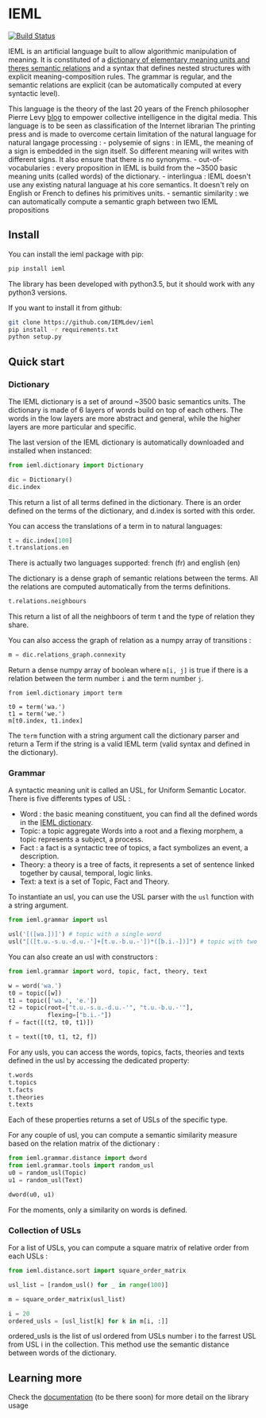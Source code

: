 # IEML
[![Build Status](https://travis-ci.org/IEMLdev/ieml.svg?branch=master)](https://travis-ci.org/IEMLdev/ieml)


IEML is an artificial language built to allow algorithmic manipulation of meaning.
It is constituted of a [dictionary of elementary meaning units and theres semantic relations](https://intlekt.io/?comments=I%3A "IEML dictionary") and a syntax that defines nested structures with explicit meaning-composition rules. The grammar is regular, and the semantic relations are explicit (can be automatically computed at every syntactic level).

This language is the theory of the last 20 years of the French philosopher Pierre Levy [blog](https://pierrelevyblog.com/) to empower collective intelligence in the digital media. This language is to be seen as classification of the Internet librarian
The printing press
and is made to overcome certain limitation of the natural language for natural langage processing :
    - polysemie of signs : in IEML, the meaning of a sign is embedded in the sign itself. So different meaning will writes with different signs. It also ensure that there is no synonyms.
    - out-of-vocabularies : every proposition in IEML is build from the ~3500 basic meaning units (called words) of the dictionary.
    - interlingua : IEML doesn't use any existing natural language at his core semantics. It doesn't rely on English or French to defines his primitives units.
    - semantic similarity : we can automatically compute a semantic graph between two IEML propositions


## Install

You can install the ieml package with pip:
```bash
pip install ieml
```
The library has been developed with python3.5, but it should work with any python3 versions.

If you want to install it from github:
```bash
git clone https://github.com/IEMLdev/ieml
pip install -r requirements.txt
python setup.py
```
## Quick start

### Dictionary

The IEML dictionary is a set of around ~3500 basic semantics units.
The dictionary is made of 6 layers of words build on top of each others. The words in the low layers are more abstract and general, while the higher layers are more particular and specific.


The last version of the IEML dictionary is automatically downloaded and installed when instanced:
```python
from ieml.dictionary import Dictionary

dic = Dictionary()
dic.index
```
This return a list of all terms defined in the dictionary.
There is an order defined on the terms of the dictionary, and d.index is
sorted with this order. 

You can access the translations of a term in to natural languages:
 ```python
t = dic.index[100]
t.translations.en
```
There is actually two languages supported: french (fr) and english (en)


The dictionary is a dense graph of semantic relations between the terms.
All the relations are computed automatically from the terms definitions.
```python
t.relations.neighbours
```
This return a list of all the neighboors of term t and the type of relation they share.

You can also access the graph of relation as a numpy array of transitions :
```python
m = dic.relations_graph.connexity
```
Return a dense numpy array of boolean where `m[i, j]` is true if there is a relation 
between the term number `i` and the term number `j`.
```
from ieml.dictionary import term

t0 = term('wa.')
t1 = term('we.')
m[t0.index, t1.index]
```

The `term` function with a string argument call the dictionary parser and
return a Term if the string is a valid IEML term (valid syntax and defined in the dictionary).


### Grammar



A syntactic meaning unit is called an USL, for Uniform Semantic Locator. 
There is five differents types of USL :
 - Word : the basic meaning constituent, you can find all the defined words in the [IEML dictionary](https://dictionary.ieml.io).  
 - Topic: a topic aggregate Words into a root and a flexing morphem, a topic represents a subject, a process. 
 - Fact : a fact is a syntactic tree of topics, a fact symbolizes an event, a description.
 - Theory: a theory is a tree of facts, it represents a set of sentence linked together by causal, temporal, logic links. 
 - Text: a text is a set of Topic, Fact and Theory.

To instantiate an usl, you can use the USL parser with the `usl` function
with a string argument.

```python
from ieml.grammar import usl

usl('[([wa.])]') # topic with a single word
usl("[([t.u.-s.u.-d.u.-']+[t.u.-b.u.-'])*([b.i.-])]") # topic with two words in his root morphem and one in flexing 
```

You can also create an usl with constructors :
```python
from ieml.grammar import word, topic, fact, theory, text

w = word('wa.')
t0 = topic([w])
t1 = topic(['wa.', 'e.'])
t2 = topic(root=["t.u.-s.u.-d.u.-'", "t.u.-b.u.-'"], 
           flexing=["b.i.-"])
f = fact([(t2, t0, t1)])

t = text([t0, t1, t2, f])
```

For any usls, you can access the words, topics, facts, theories and texts defined 
in the usl by accessing the dedicated property:

```python
t.words
t.topics
t.facts
t.theories
t.texts
```
Each of these properties returns a set of USLs of the specific type.

For any couple of usl, you can compute a semantic similarity measure based on the 
relation matrix of the dictionary :
```python
from ieml.grammar.distance import dword
from ieml.grammar.tools import random_usl
u0 = random_usl(Topic)
u1 = random_usl(Text)

dword(u0, u1)
```

For the moments, only a similarity on words is defined.

### Collection of USLs
For a list of USLs, you can compute a square matrix of relative order from each USLs :
```python
from ieml.distance.sort import square_order_matrix

usl_list = [random_usl() for _ in range(100)]

m = square_order_matrix(usl_list)

i = 20
ordered_usls = [usl_list[k] for k in m[i, :]]
```
ordered_usls is the list of usl ordered from USLs number i to the farrest USL from USL i in the collection.
This method use the semantic distance between words of the dictionary.

## Learning more

Check the [documentation](http://ieml.readthedocs.io/en/latest/index.html) (to be there soon) for more detail on the library usage

 
 
